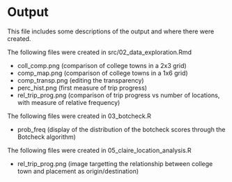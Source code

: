 # Output

This file includes some descriptions of the output and where there were created.

The following files were created in src/02_data_exploration.Rmd
* coll_comp.png (comparison of college towns in a 2x3 grid)
* comp_map.png (comparison of college towns in a 1x6 grid)
* comp_transp.png (editing the transparency)
* perc_hist.png (first measure of trip progress)
* rel_trip_prog.png (comparison of trip progress vs number of locations, with measure of relative frequency)

The following files were created in 03_botcheck.R
* prob_freq (display of the distribution of the botcheck scores through the Botcheck algorithm)

The following files were created in 05_claire_location_analysis.R
* rel_trip_prog.png (image targetting the relationship between college town and placement as origin/destination)
